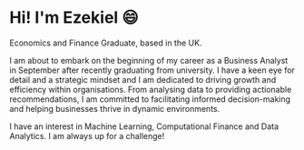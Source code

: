 # Hi! I'm Ezekiel :smile:
Economics and Finance Graduate, based in the UK.

I am about to embark on the beginning of my career as a Business Analyst in September after recently graduating from university. I have a keen eye for detail and a strategic mindset and I am dedicated to driving growth and efficiency within organisations. From analysing data to providing actionable recommendations, I am committed to facilitating informed decision-making and helping businesses thrive in dynamic environments. 

I have an interest in Machine Learning, Computational Finance and Data Analytics. I am always up for a challenge!


